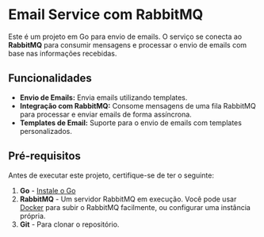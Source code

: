 # Email Service com RabbitMQ

Este é um projeto em Go para envio de emails. O serviço se conecta ao **RabbitMQ** para consumir mensagens e processar o envio de emails com base nas informações recebidas.

## Funcionalidades

- **Envio de Emails:** Envia emails utilizando templates.
- **Integração com RabbitMQ:** Consome mensagens de uma fila RabbitMQ para processar e enviar emails de forma assíncrona.
- **Templates de Email:** Suporte para o envio de emails com templates personalizados.

## Pré-requisitos

Antes de executar este projeto, certifique-se de ter o seguinte:

1. **Go** - [Instale o Go](https://golang.org/dl/)
2. **RabbitMQ** - Um servidor RabbitMQ em execução. Você pode usar [Docker](https://www.docker.com/) para subir o RabbitMQ facilmente, ou configurar uma instância própria.
3. **Git** - Para clonar o repositório.
